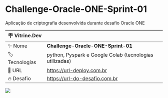 # Challenge-Oracle-ONE-Sprint-01

Aplicação de criptografia desenvolvida durante desafio Oracle ONE

| :placard: Vitrine.Dev |     |
| -------------  | --- |
| :sparkles: Nome        | **Challenge-Oracle-ONE-Sprint-01**
| :label: Tecnologias | python, Pyspark e Google Colab (tecnologias utilizadas)
| :rocket: URL         | https://url-deploy.com.br
| :fire: Desafio     | https://url-do-desafio.com.br

<!-- Inserir imagem com a #vitrinedev ao final do link -->
![](https://thumbs.dreamstime.com/b/rede-avançada-da-criptografia-83775194.jpg#vitrinedev)
